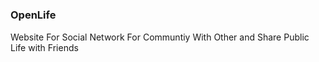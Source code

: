 # <h3>OpenLife</h3>
Website For Social Network For Communtiy With Other and Share Public Life with Friends
